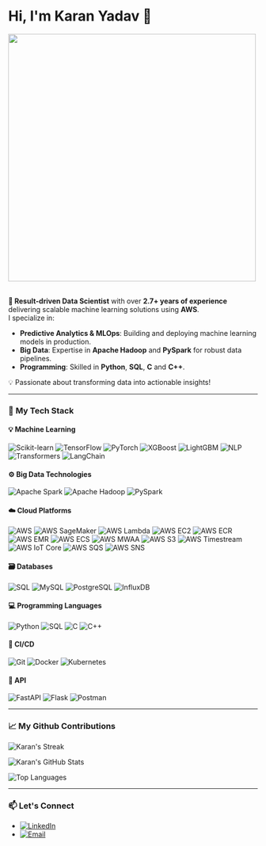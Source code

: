 # Hi, I'm Karan Yadav 👋

<img src="https://github.com/Anmol-Baranwal/Cool-GIFs-For-GitHub/assets/74038190/219bcc70-f5dc-466b-9a60-29653d8e8433" width="500">
<br><br>

**🌟 Result-driven Data Scientist** with over **2.7+ years of experience** delivering scalable machine learning solutions using **AWS**.  
I specialize in:  
- **Predictive Analytics & MLOps**: Building and deploying machine learning models in production.  
- **Big Data**: Expertise in **Apache Hadoop** and **PySpark** for robust data pipelines.  
- **Programming**: Skilled in **Python**, **SQL**, **C** and **C++**.  

💡 Passionate about transforming data into actionable insights!  

---


### 🚀 **My Tech Stack**

#### 💡 **Machine Learning**
![Scikit-learn](https://img.shields.io/badge/Scikit--learn-F7931E?style=for-the-badge&logo=scikit-learn&logoColor=white)
![TensorFlow](https://img.shields.io/badge/TensorFlow-FF6F00?style=for-the-badge&logo=tensorflow&logoColor=white)
![PyTorch](https://img.shields.io/badge/PyTorch-EE4C2C?style=for-the-badge&logo=pytorch&logoColor=white)
![XGBoost](https://img.shields.io/badge/XGBoost-FF9900?style=for-the-badge&logo=xgboost&logoColor=white)
![LightGBM](https://img.shields.io/badge/LightGBM-00D2FF?style=for-the-badge&logo=lightgbm&logoColor=white)
![NLP](https://img.shields.io/badge/NLP-7F5C2F?style=for-the-badge&logo=python&logoColor=white)
![Transformers](https://img.shields.io/badge/Transformers-2D3748?style=for-the-badge&logo=transformers&logoColor=white)
![LangChain](https://img.shields.io/badge/LangChain-009688?style=for-the-badge&logo=python&logoColor=white)

#### ⚙️ **Big Data Technologies**
![Apache Spark](https://img.shields.io/badge/Apache_Spark-E35B1D?style=for-the-badge&logo=apachespark&logoColor=white)
![Apache Hadoop](https://img.shields.io/badge/Apache_Hadoop-66CCFF?style=for-the-badge&logo=apachehadoop&logoColor=white)
![PySpark](https://img.shields.io/badge/PySpark-FF2D00?style=for-the-badge&logo=apachepyspark&logoColor=white)

#### ☁️ **Cloud Platforms**
![AWS](https://img.shields.io/badge/AWS-232F3E?style=for-the-badge&logo=amazonaws&logoColor=white)
![AWS SageMaker](https://img.shields.io/badge/AWS_SageMaker-FF9900?style=for-the-badge&logo=amazonaws&logoColor=white)
![AWS Lambda](https://img.shields.io/badge/AWS_Lambda-4B1F23?style=for-the-badge&logo=aws&logoColor=white)
![AWS EC2](https://img.shields.io/badge/AWS_EC2-FF9900?style=for-the-badge&logo=aws&logoColor=white)
![AWS ECR](https://img.shields.io/badge/AWS_ECR-FF6F00?style=for-the-badge&logo=amazonaws&logoColor=white)
![AWS EMR](https://img.shields.io/badge/AWS_EMR-FF9900?style=for-the-badge&logo=aws&logoColor=white)
![AWS ECS](https://img.shields.io/badge/AWS_ECS-FF9900?style=for-the-badge&logo=amazonaws&logoColor=white)
![AWS MWAA](https://img.shields.io/badge/AWS_MWAA-FF9900?style=for-the-badge&logo=aws&logoColor=white)
![AWS S3](https://img.shields.io/badge/AWS_S3-569A31?style=for-the-badge&logo=amazonaws&logoColor=white)
![AWS Timestream](https://img.shields.io/badge/AWS_Timestream-FF9900?style=for-the-badge&logo=amazonaws&logoColor=white)
![AWS IoT Core](https://img.shields.io/badge/AWS_IoT_Core-FF9900?style=for-the-badge&logo=amazonaws&logoColor=white)
![AWS SQS](https://img.shields.io/badge/AWS_SQS-FF9900?style=for-the-badge&logo=amazonaws&logoColor=white)
![AWS SNS](https://img.shields.io/badge/AWS_SNS-FF9900?style=for-the-badge&logo=amazonaws&logoColor=white)

#### 🗃️ **Databases**
![SQL](https://img.shields.io/badge/SQL-4479A1?style=for-the-badge&logo=postgresql&logoColor=white)
![MySQL](https://img.shields.io/badge/MySQL-4479A1?style=for-the-badge&logo=mysql&logoColor=white)
![PostgreSQL](https://img.shields.io/badge/PostgreSQL-336791?style=for-the-badge&logo=postgresql&logoColor=white)
![InfluxDB](https://img.shields.io/badge/InfluxDB-22A7F0?style=for-the-badge&logo=influxdb&logoColor=white)

#### 💻 **Programming Languages**
![Python](https://img.shields.io/badge/Python-3776AB?style=for-the-badge&logo=python&logoColor=white)
![SQL](https://img.shields.io/badge/SQL-4479A1?style=for-the-badge&logo=postgresql&logoColor=white)
![C](https://img.shields.io/badge/C-A8B9CC?style=for-the-badge&logo=c&logoColor=white)
![C++](https://img.shields.io/badge/C%2B%2B-00599C?style=for-the-badge&logo=c%2B%2B&logoColor=white)


#### 🔧 **CI/CD**
![Git](https://img.shields.io/badge/Git-F05032?style=for-the-badge&logo=git&logoColor=white)
![Docker](https://img.shields.io/badge/Docker-2496ED?style=for-the-badge&logo=docker&logoColor=white)
![Kubernetes](https://img.shields.io/badge/Kubernetes-326CE5?style=for-the-badge&logo=kubernetes&logoColor=white)

#### 🔌 **API**
![FastAPI](https://img.shields.io/badge/FastAPI-009688?style=for-the-badge&logo=fastapi&logoColor=white)
![Flask](https://img.shields.io/badge/Flask-000000?style=for-the-badge&logo=flask&logoColor=white)
![Postman](https://img.shields.io/badge/Postman-FF6C37?style=for-the-badge&logo=postman&logoColor=white)


---

### 📈 **My Github Contributions**
![Karan's Streak](https://github-readme-streak-stats.herokuapp.com/?user=karanyadav14&theme=radical)

![Karan's GitHub Stats](https://github-readme-stats.vercel.app/api?username=karanyadav14&show_icons=true&theme=radical)

![Top Languages](https://github-readme-stats.vercel.app/api/top-langs/?username=karanyadav14&layout=compact&theme=radical)



---

### 📫 **Let's Connect**
- [![LinkedIn](https://img.shields.io/badge/LinkedIn-0077B5?style=for-the-badge&logo=linkedin&logoColor=white)](https://www.linkedin.com/in/karanyadav14)
- [![Email](https://img.shields.io/badge/Email-DB4437?style=for-the-badge&logo=gmail&logoColor=white)](mailto:karanyadav.career@gmail.com)


